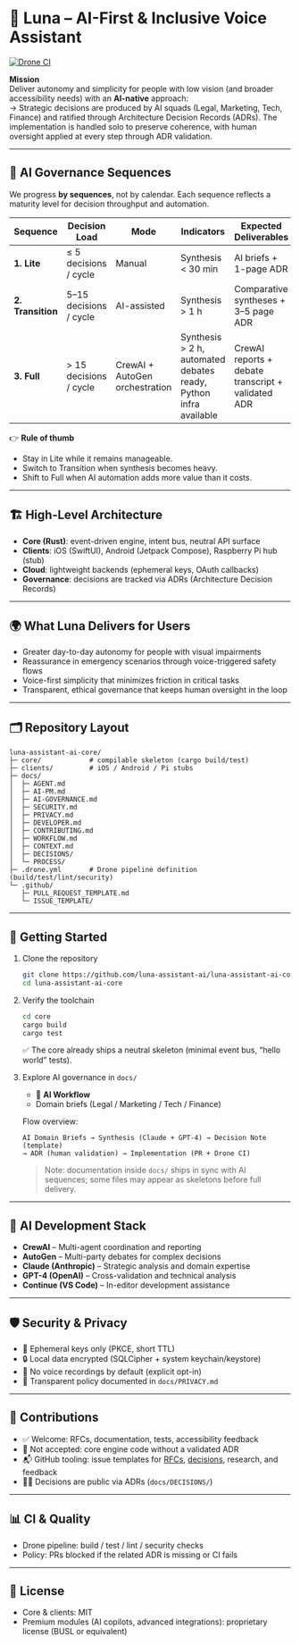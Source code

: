 # 🌙 Luna – AI-First & Inclusive Voice Assistant

[![Drone CI](https://drone.luna-assistant.ai/api/badges/luna-assistant-ai/luna-assistant-ai-core/status.svg)](https://drone.luna-assistant-ai/luna-assistant-ai-core)

**Mission**  
Deliver autonomy and simplicity for people with low vision (and broader accessibility needs) with an **AI-native** approach:  
→ Strategic decisions are produced by AI squads (Legal, Marketing, Tech, Finance) and ratified through Architecture Decision Records (ADRs). The implementation is handled solo to preserve coherence, with human oversight applied at every step through ADR validation.

---

## 🔄 AI Governance Sequences

We progress **by sequences**, not by calendar. Each sequence reflects a maturity level for decision throughput and automation.

| Sequence | Decision Load | Mode | Indicators | Expected Deliverables |
|----------|---------------|------|------------|-----------------------|
| **1. Lite** | ≤ 5 decisions / cycle | Manual | Synthesis < 30 min | AI briefs + 1-page ADR |
| **2. Transition** | 5–15 decisions / cycle | AI-assisted | Synthesis > 1 h | Comparative syntheses + 3–5 page ADR |
| **3. Full** | > 15 decisions / cycle | CrewAI + AutoGen orchestration | Synthesis > 2 h, automated debates ready, Python infra available | CrewAI reports + debate transcript + validated ADR |

👉 **Rule of thumb**  
- Stay in Lite while it remains manageable.  
- Switch to Transition when synthesis becomes heavy.  
- Shift to Full when AI automation adds more value than it costs.

---

## 🏗️ High-Level Architecture

- **Core (Rust)**: event-driven engine, intent bus, neutral API surface  
- **Clients**: iOS (SwiftUI), Android (Jetpack Compose), Raspberry Pi hub (stub)  
- **Cloud**: lightweight backends (ephemeral keys, OAuth callbacks)  
- **Governance**: decisions are tracked via ADRs (Architecture Decision Records)

---

## 🌍 What Luna Delivers for Users

- Greater day-to-day autonomy for people with visual impairments  
- Reassurance in emergency scenarios through voice-triggered safety flows  
- Voice-first simplicity that minimizes friction in critical tasks  
- Transparent, ethical governance that keeps human oversight in the loop  

---

## 🗂️ Repository Layout

```
luna-assistant-ai-core/
├─ core/            # compilable skeleton (cargo build/test)
├─ clients/         # iOS / Android / Pi stubs
├─ docs/
│  ├─ AGENT.md
│  ├─ AI-PM.md
│  ├─ AI-GOVERNANCE.md
│  ├─ SECURITY.md
│  ├─ PRIVACY.md
│  ├─ DEVELOPER.md
│  ├─ CONTRIBUTING.md
│  ├─ WORKFLOW.md
│  ├─ CONTEXT.md
│  ├─ DECISIONS/
│  └─ PROCESS/
├─ .drone.yml       # Drone pipeline definition (build/test/lint/security)
└─ .github/
   ├─ PULL_REQUEST_TEMPLATE.md
   └─ ISSUE_TEMPLATE/
```

---

## 🚀 Getting Started

1. Clone the repository  
   ```bash
   git clone https://github.com/luna-assistant-ai/luna-assistant-ai-core.git
   cd luna-assistant-ai-core
   ```
2. Verify the toolchain  
   ```bash
   cd core
   cargo build
   cargo test
   ```
   ✅ The core already ships a neutral skeleton (minimal event bus, “hello world” tests).
3. Explore AI governance in `docs/`
   - 📐 **AI Workflow**  
   - Domain briefs (Legal / Marketing / Tech / Finance)

   Flow overview:
   ```text
   AI Domain Briefs → Synthesis (Claude + GPT-4) → Decision Note (template)
   → ADR (human validation) → Implementation (PR + Drone CI)
   ```
   > Note: documentation inside `docs/` ships in sync with AI sequences; some files may appear as skeletons before full delivery.

---

## 🤖 AI Development Stack

- **CrewAI** – Multi-agent coordination and reporting  
- **AutoGen** – Multi-party debates for complex decisions  
- **Claude (Anthropic)** – Strategic analysis and domain expertise  
- **GPT-4 (OpenAI)** – Cross-validation and technical analysis  
- **Continue (VS Code)** – In-editor development assistance  

---

## 🛡️ Security & Privacy

- 🔑 Ephemeral keys only (PKCE, short TTL)  
- 🔒 Local data encrypted (SQLCipher + system keychain/keystore)  
- 🚫 No voice recordings by default (explicit opt-in)  
- 📖 Transparent policy documented in `docs/PRIVACY.md`

---

## 🤝 Contributions

- ✅ Welcome: RFCs, documentation, tests, accessibility feedback  
- 🚫 Not accepted: core engine code without a validated ADR  
- 📬 GitHub tooling: issue templates for [RFCs](./.github/ISSUE_TEMPLATE/rfc.md), [decisions](./.github/ISSUE_TEMPLATE/decision.md), research, and feedback  
- 👩‍⚖️ Decisions are public via ADRs (`docs/DECISIONS/`)

---

## 📊 CI & Quality

- Drone pipeline: build / test / lint / security checks  
- Policy: PRs blocked if the related ADR is missing or CI fails  

---

## 📜 License

- Core & clients: MIT  
- Premium modules (AI copilots, advanced integrations): proprietary license (BUSL or equivalent)
